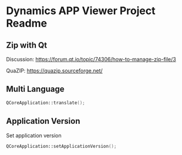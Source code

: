 # Dynamics APP Viewer Project Readme

## Zip with Qt

Discussion: https://forum.qt.io/topic/74306/how-to-manage-zip-file/3

QuaZIP: https://quazip.sourceforge.net/

## Multi Language

```C++
QCoreApplication::translate();
```

## Application Version

Set application version

```C++
QCoreApplication::setApplicationVersion();
```

